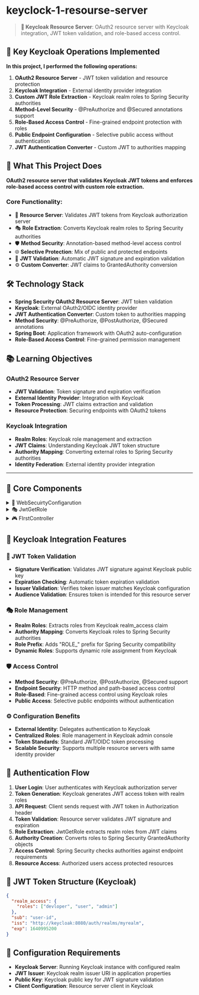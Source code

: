 # keyclock-1-resourse-server

> **🔐 Keycloak Resource Server**: OAuth2 resource server with Keycloak integration, JWT token validation, and role-based access control.

## 🎯 Key Keycloak Operations Implemented

**In this project, I performed the following operations:**

1) **OAuth2 Resource Server** - JWT token validation and resource protection
2) **Keycloak Integration** - External identity provider integration
3) **Custom JWT Role Extraction** - Keycloak realm roles to Spring Security authorities
4) **Method-Level Security** - @PreAuthorize and @Secured annotations support
5) **Role-Based Access Control** - Fine-grained endpoint protection with roles
6) **Public Endpoint Configuration** - Selective public access without authentication
7) **JWT Authentication Converter** - Custom JWT to authorities mapping

## 🎯 What This Project Does

**OAuth2 resource server that validates Keycloak JWT tokens and enforces role-based access control with custom role extraction.**

### Core Functionality:
- 🔐 **Resource Server**: Validates JWT tokens from Keycloak authorization server
- 🎭 **Role Extraction**: Converts Keycloak realm roles to Spring Security authorities
- 🛡️ **Method Security**: Annotation-based method-level access control
- 🌐 **Selective Protection**: Mix of public and protected endpoints
- 🔑 **JWT Validation**: Automatic JWT signature and expiration validation
- ⚙️ **Custom Converter**: JWT claims to GrantedAuthority conversion

## 🛠️ Technology Stack

- **Spring Security OAuth2 Resource Server**: JWT token validation
- **Keycloak**: External OAuth2/OIDC identity provider
- **JWT Authentication Converter**: Custom token to authorities mapping
- **Method Security**: @PreAuthorize, @PostAuthorize, @Secured annotations
- **Spring Boot**: Application framework with OAuth2 auto-configuration
- **Role-Based Access Control**: Fine-grained permission management

## 📚 Learning Objectives

### OAuth2 Resource Server
- **JWT Validation**: Token signature and expiration verification
- **External Identity Provider**: Integration with Keycloak
- **Token Processing**: JWT claims extraction and validation
- **Resource Protection**: Securing endpoints with OAuth2 tokens

### Keycloak Integration
- **Realm Roles**: Keycloak role management and extraction
- **JWT Claims**: Understanding Keycloak JWT token structure
- **Authority Mapping**: Converting external roles to Spring Security authorities
- **Identity Federation**: External identity provider integration

---

## 📂 Core Components

<details>
<summary>🔐 WebSecuirtyConfigarution</summary>

**OAuth2 resource server configuration with custom JWT processing**

- **What it does**: Configures OAuth2 resource server with Keycloak JWT validation and custom role extraction
- **Code implementation**: 
  - **Method Security**: `@EnableGlobalMethodSecurity(securedEnabled = true, prePostEnabled = true)`
  - **JWT Resource Server**: `.oauth2ResourceServer().jwt()` configuration
  - **Custom Converter**: `JwtAuthenticationConverter` with `JwtGetRole` converter
  - **Role-Based Access**: `.hasRole("devloper")` for specific endpoint protection
- **Security configuration**:
  - **Public Endpoints**: `/data` endpoint accessible without authentication
  - **Role-Protected**: `/jwt` endpoint requires "devloper" role
  - **JWT Validation**: Automatic JWT signature and expiration validation
  - **Custom Authority**: JwtGetRole converter for Keycloak realm roles
- **Method security features**:
  - **@Secured**: Method-level security with role checking
  - **@PreAuthorize**: Expression-based method security
  - **@PostAuthorize**: Post-execution security checks
  - **Global Configuration**: Enabled for all controllers and services

</details>

<details>
<summary>🎭 JwtGetRole</summary>

**Custom JWT converter for Keycloak realm role extraction**

- **What it does**: Converts Keycloak JWT realm roles to Spring Security GrantedAuthority objects
- **Code implementation**: 
  - **Converter Interface**: `Converter<Jwt, Collection<GrantedAuthority>>`
  - **Realm Access**: `jwt.getClaimAsMap("realm_access")` for Keycloak roles
  - **Role Extraction**: Extracts roles from `realm_access.roles` array
  - **Authority Mapping**: Prefixes roles with "ROLE_" for Spring Security compatibility
- **Role processing**:
  - **Keycloak Structure**: Accesses `realm_access.roles` from JWT claims
  - **Null Safety**: Handles missing or empty realm_access claims
  - **Role Transformation**: Converts role strings to SimpleGrantedAuthority
  - **Spring Integration**: Compatible with Spring Security authority system
- **Authority creation**:
  - **Role Prefix**: Adds "ROLE_" prefix to match Spring Security conventions
  - **Stream Processing**: Uses Java 8 streams for role transformation
  - **Collection Return**: Returns Collection<GrantedAuthority> for security context
  - **Empty Handling**: Returns empty list when no roles found

</details>

<details>
<summary>🎮 FIrstController</summary>

**Protected resource controller demonstrating role-based access**

- **What it does**: Provides protected endpoints that require JWT authentication and specific roles
- **Code implementation**: 
  - **Protected Endpoints**: Requires valid JWT tokens for access
  - **Role Validation**: Uses roles extracted from Keycloak JWT tokens
  - **Method Security**: Can use @PreAuthorize, @Secured annotations
  - **Resource Access**: Returns protected data to authenticated users
- **Security behavior**:
  - **JWT Required**: All endpoints require valid JWT tokens
  - **Role Checking**: Validates user roles against endpoint requirements
  - **Authority Integration**: Uses authorities from JwtGetRole converter
  - **Access Control**: Fine-grained access based on Keycloak roles

</details>

## 🌟 Keycloak Integration Features

### 🔐 JWT Token Validation
- **Signature Verification**: Validates JWT signature against Keycloak public key
- **Expiration Checking**: Automatic token expiration validation
- **Issuer Validation**: Verifies token issuer matches Keycloak configuration
- **Audience Validation**: Ensures token is intended for this resource server

### 🎭 Role Management
- **Realm Roles**: Extracts roles from Keycloak realm_access claim
- **Authority Mapping**: Converts Keycloak roles to Spring Security authorities
- **Role Prefix**: Adds "ROLE_" prefix for Spring Security compatibility
- **Dynamic Roles**: Supports dynamic role assignment from Keycloak

### 🛡️ Access Control
- **Method Security**: @PreAuthorize, @PostAuthorize, @Secured support
- **Endpoint Security**: HTTP method and path-based access control
- **Role-Based**: Fine-grained access control using Keycloak roles
- **Public Access**: Selective public endpoints without authentication

### ⚙️ Configuration Benefits
- **External Identity**: Delegates authentication to Keycloak
- **Centralized Roles**: Role management in Keycloak admin console
- **Token Standards**: Standard JWT/OIDC token processing
- **Scalable Security**: Supports multiple resource servers with same identity provider

## 🚀 Authentication Flow
1. **User Login**: User authenticates with Keycloak authorization server
2. **Token Generation**: Keycloak generates JWT access token with realm roles
3. **API Request**: Client sends request with JWT token in Authorization header
4. **Token Validation**: Resource server validates JWT signature and expiration
5. **Role Extraction**: JwtGetRole extracts realm roles from JWT claims
6. **Authority Creation**: Converts roles to Spring Security GrantedAuthority objects
7. **Access Control**: Spring Security checks authorities against endpoint requirements
8. **Resource Access**: Authorized users access protected resources

## 📡 JWT Token Structure (Keycloak)
```json
{
  "realm_access": {
    "roles": ["devloper", "user", "admin"]
  },
  "sub": "user-id",
  "iss": "http://keycloak:8080/auth/realms/myrealm",
  "exp": 1640995200
}
```

## 🔧 Configuration Requirements
- **Keycloak Server**: Running Keycloak instance with configured realm
- **JWT Issuer**: Keycloak realm issuer URI in application properties
- **Public Key**: Keycloak public key for JWT signature validation
- **Client Configuration**: Resource server client in Keycloak